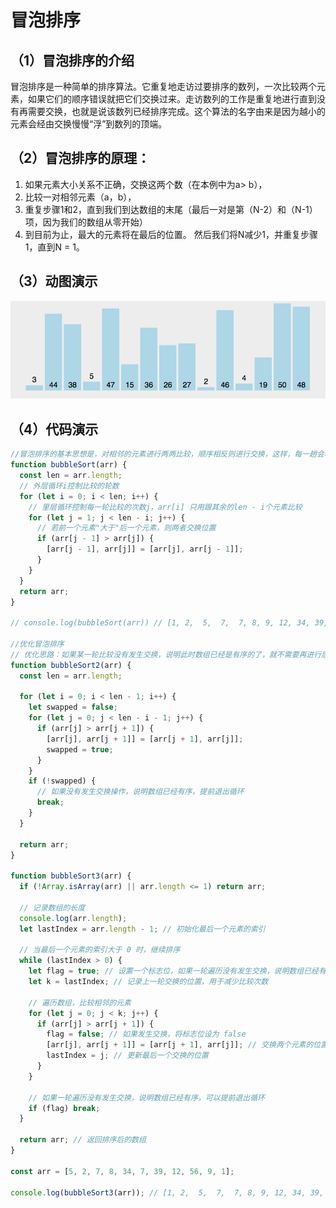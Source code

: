 # 冒泡排序

## （1）冒泡排序的介绍

冒泡排序是一种简单的排序算法。它重复地走访过要排序的数列，一次比较两个元素，如果它们的顺序错误就把它们交换过来。走访数列的工作是重复地进行直到没有再需要交换，也就是说该数列已经排序完成。这个算法的名字由来是因为越小的元素会经由交换慢慢“浮”到数列的顶端。

## （2）冒泡排序的原理：

1. 如果元素大小关系不正确，交换这两个数（在本例中为a> b），
2. 比较一对相邻元素（a，b），
3. 重复步骤1和2，直到我们到达数组的末尾（最后一对是第（N-2）和（N-1）项，因为我们的数组从零开始）
4. 到目前为止，最大的元素将在最后的位置。 然后我们将N减少1，并重复步骤1，直到N = 1。

## （3）动图演示

![冒泡排序](image-1.png)

## （4）代码演示

```js
//冒泡排序的基本思想是，对相邻的元素进行两两比较，顺序相反则进行交换，这样，每一趟会将最小或最大的元素“浮”到顶端， 最终达到完全有序。
function bubbleSort(arr) {
  const len = arr.length;
  // 外层循环i控制比较的轮数
  for (let i = 0; i < len; i++) {
    // 里层循环控制每一轮比较的次数j，arr[i] 只用跟其余的len - i个元素比较
    for (let j = 1; j < len - i; j++) {
      // 若前一个元素"大于"后一个元素，则两者交换位置
      if (arr[j - 1] > arr[j]) {
        [arr[j - 1], arr[j]] = [arr[j], arr[j - 1]];
      }
    }
  }
  return arr;
}

// console.log(bubbleSort(arr))	// [1, 2,  5,  7,  7, 8, 9, 12, 34, 39, 56]

//优化冒泡排序
// 优化思路：如果某一轮比较没有发生交换，说明此时数组已经是有序的了，就不需要再进行后续的比较了，直接跳出循环即可。
function bubbleSort2(arr) {
  const len = arr.length;

  for (let i = 0; i < len - 1; i++) {
    let swapped = false;
    for (let j = 0; j < len - i - 1; j++) {
      if (arr[j] > arr[j + 1]) {
        [arr[j], arr[j + 1]] = [arr[j + 1], arr[j]];
        swapped = true;
      }
    }
    if (!swapped) {
      // 如果没有发生交换操作，说明数组已经有序，提前退出循环
      break;
    }
  }

  return arr;
}

function bubbleSort3(arr) {
  if (!Array.isArray(arr) || arr.length <= 1) return arr;

  // 记录数组的长度
  console.log(arr.length);
  let lastIndex = arr.length - 1; // 初始化最后一个元素的索引

  // 当最后一个元素的索引大于 0 时，继续排序
  while (lastIndex > 0) {
    let flag = true; // 设置一个标志位，如果一轮遍历没有发生交换，说明数组已经有序
    let k = lastIndex; // 记录上一轮交换的位置，用于减少比较次数

    // 遍历数组，比较相邻的元素
    for (let j = 0; j < k; j++) {
      if (arr[j] > arr[j + 1]) {
        flag = false; // 如果发生交换，将标志位设为 false
        [arr[j], arr[j + 1]] = [arr[j + 1], arr[j]]; // 交换两个元素的位置
        lastIndex = j; // 更新最后一个交换的位置
      }
    }

    // 如果一轮遍历没有发生交换，说明数组已经有序，可以提前退出循环
    if (flag) break;
  }

  return arr; // 返回排序后的数组
}

const arr = [5, 2, 7, 8, 34, 7, 39, 12, 56, 9, 1];

console.log(bubbleSort3(arr)); // [1, 2,  5,  7,  7, 8, 9, 12, 34, 39, 56]
```

